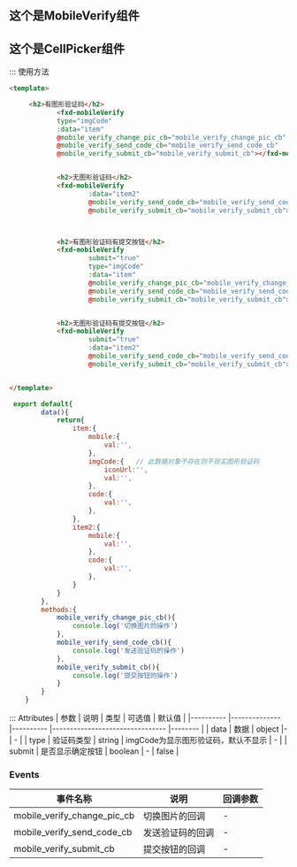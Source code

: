 ## 这个是MobileVerify组件

## 这个是CellPicker组件

::: 使用方法
```html
<template>

     <h2>有图形验证码</h2>
            <fxd-mobileVerify
            type="imgCode"
            :data="item"
            @mobile_verify_change_pic_cb="mobile_verify_change_pic_cb"
            @mobile_verify_send_code_cb="mobile_verify_send_code_cb"
            @mobile_verify_submit_cb="mobile_verify_submit_cb"></fxd-mobileVerify>


            <h2>无图形验证码</h2>
            <fxd-mobileVerify
                    :data="item2"
                    @mobile_verify_send_code_cb="mobile_verify_send_code_cb"
                    @mobile_verify_submit_cb="mobile_verify_submit_cb"></fxd-mobileVerify>



            <h2>有图形验证码有提交按钮</h2>
            <fxd-mobileVerify
                    submit="true"
                    type="imgCode"
                    :data="item"
                    @mobile_verify_change_pic_cb="mobile_verify_change_pic_cb"
                    @mobile_verify_send_code_cb="mobile_verify_send_code_cb"
                    @mobile_verify_submit_cb="mobile_verify_submit_cb"></fxd-mobileVerify>


            <h2>无图形验证码有提交按钮</h2>
            <fxd-mobileVerify
                    submit="true"
                    :data="item2"
                    @mobile_verify_send_code_cb="mobile_verify_send_code_cb"
                    @mobile_verify_submit_cb="mobile_verify_submit_cb"></fxd-mobileVerify>


</template>
```

```js
 export default{
        data(){
            return{
                item:{
                    mobile:{
                        val:'',
                    },
                    imgCode:{   // 此数据对象不存在则不现实图形验证码
                        iconUrl:'',
                        val:'',
                    },
                    code:{
                        val:'',
                    },
                },
                item2:{
                    mobile:{
                        val:'',
                    },
                    code:{
                        val:'',
                    },
                }
            }
        },
        methods:{
            mobile_verify_change_pic_cb(){
                console.log('切换图片的操作')
            },
            mobile_verify_send_code_cb(){
                console.log('发送验证码的操作')
            },
            mobile_verify_submit_cb(){
                console.log('提交按钮的操作')
            }
        }
    }
```

::: Attributes
| 参数      | 说明          | 类型      | 可选值                           | 默认值  |
|---------- |-------------- |---------- |--------------------------------  |-------- |
| data |  数据 | object |- | - |
| type | 验证码类型 | string | imgCode为显示图形验证码，默认不显示 | - |
| submit | 是否显示确定按钮 | boolean | - | false |


### Events
| 事件名称 | 说明 | 回调参数 |
|---------- |-------- |---------- |
| mobile_verify_change_pic_cb | 切换图片的回调 | - |
| mobile_verify_send_code_cb | 发送验证码的回调 | - |
| mobile_verify_submit_cb | 提交按钮的回调 | - |



